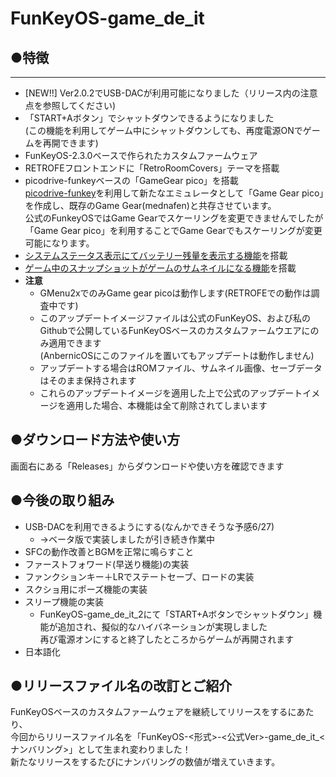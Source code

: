 # FunKeyOS-game_de_it

## ●特徴
---  
- [NEW!!] Ver2.0.2でUSB-DACが利用可能になりました（リリース内の注意点を参照してください)  
- 「START+Aボタン」でシャットダウンできるようになりました  
(この機能を利用してゲーム中にシャットダウンしても、再度電源ONでゲームを再開できます)
- FunKeyOS-2.3.0ベースで作られたカスタムファームウェア
- RETROFEフロントエンドに「RetroRoomCovers」テーマを搭載  
- picodrive-funkeyベースの「GameGear pico」を搭載  
[picodrive-funkey](https://github.com/DrUm78/picodrive-funkey)を利用して新たなエミュレータとして「Game Gear pico」を作成し、既存のGame Gear(mednafen)と共存させています。  
公式のFunkeyOSではGame Gearでスケーリングを変更できませんでしたが「Game Gear pico」を利用することでGame Gearでもスケーリングが変更可能になります。  
- [システムステータス表示にてバッテリー残量を表示する機能](https://github.com/game-de-it/RGnano/blob/main/battery.md)を搭載  
- [ゲーム中のスナップショットがゲームのサムネイルになる機能](https://github.com/game-de-it/RGnano/blob/main/snapshot.md)を搭載  
- **__注意__**  
   - GMenu2xでのみGame gear picoは動作します(RETROFEでの動作は調査中です)  
  - このアップデートイメージファイルは公式のFunKeyOS、および私のGithubで公開しているFunKeyOSベースのカスタムファームウエアにのみ適用できます  
(AnbernicOSにこのファイルを置いてもアップデートは動作しません)  
  - アップデートする場合はROMファイル、サムネイル画像、セーブデータはそのまま保持されます
  - これらのアップデートイメージを適用した上で公式のアップデートイメージを適用した場合、本機能は全て削除されてしまいます

##  ●ダウンロード方法や使い方  
画面右にある「Releases」からダウンロードや使い方を確認できます  

##  ●今後の取り組み
- USB-DACを利用できるようにする(なんかできそうな予感6/27)
  - →ベータ版で実装しましたが引き続き作業中
- SFCの動作改善とBGMを正常に鳴らすこと
- ファーストフォワード(早送り機能)の実装
- ファンクションキー＋LRでステートセーブ、ロードの実装
- スクショ用にポーズ機能の実装
- スリープ機能の実装
  -  FunKeyOS-game_de_it_2にて「START+Aボタンでシャットダウン」機能が追加され、擬似的なハイバネーションが実現しました  
再び電源オンにすると終了したところからゲームが再開されます
- 日本語化
    
## ●リリースファイル名の改訂とご紹介  
FunKeyOSベースのカスタムファームウェアを継続してリリースをするにあたり、  
今回からリリースファイル名を「FunKeyOS-<形式>-<公式Ver>-game_de_it_<ナンバリング>」として生まれ変わりました！  
新たなリリースをするたびにナンバリングの数値が増えていきます。  
